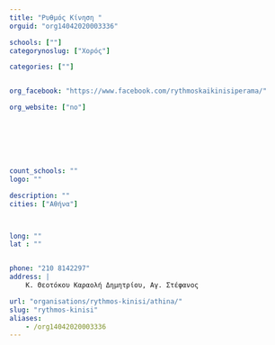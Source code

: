 ```yaml
---
title: "Ρυθμός Κίνηση "
orguid: "org14042020003336"

schools: [""]
categorynoslug: ["Χορός"]

categories: [""]


org_facebook: "https://www.facebook.com/rythmoskaikinisiperama/"

org_website: ["no"]







count_schools: ""
logo: ""

description: ""
cities: ["Αθήνα"]



long: ""
lat : ""


phone: "210 8142297"
address: |
    Κ. Θεοτόκου Καραολή Δημητρίου, Αγ. Στέφανος

url: "organisations/rythmos-kinisi/athina/"
slug: "rythmos-kinisi"
aliases:
    - /org14042020003336
---
```



